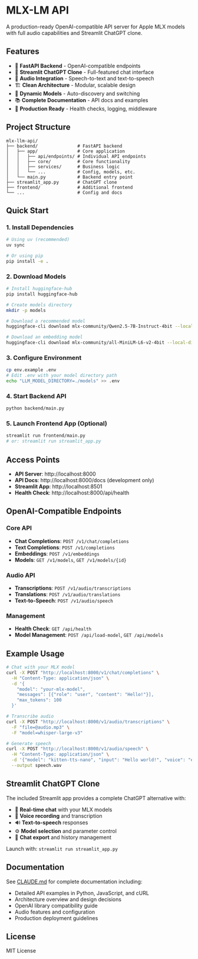 # MLX-LM API

A production-ready OpenAI-compatible API server for Apple MLX models with full audio capabilities and Streamlit ChatGPT clone.

## Features

- 🚀 **FastAPI Backend** - OpenAI-compatible endpoints
- 🤖 **Streamlit ChatGPT Clone** - Full-featured chat interface
- 🎵 **Audio Integration** - Speech-to-text and text-to-speech
- 🏗️ **Clean Architecture** - Modular, scalable design
- 🔧 **Dynamic Models** - Auto-discovery and switching
- 📚 **Complete Documentation** - API docs and examples
- 🏥 **Production Ready** - Health checks, logging, middleware

## Project Structure

```
mlx-llm-api/
├── backend/               # FastAPI backend
│   ├── app/               # Core application
│   │   ├── api/endpoints/ # Individual API endpoints
│   │   ├── core/          # Core functionality
│   │   ├── services/      # Business logic
│   │   └── ...            # Config, models, etc.
│   └── main.py            # Backend entry point
├── streamlit_app.py       # ChatGPT clone
├── frontend/              # Additional frontend
└── ...                    # Config and docs
```

## Quick Start

### 1. Install Dependencies
```bash
# Using uv (recommended)
uv sync

# Or using pip
pip install -e .
```

### 2. Download Models
```bash
# Install huggingface-hub
pip install huggingface-hub

# Create models directory
mkdir -p models

# Download a recommended model
huggingface-cli download mlx-community/Qwen2.5-7B-Instruct-4bit --local-dir models/Qwen2.5-7B-Instruct-4bit

# Download an embedding model
huggingface-cli download mlx-community/all-MiniLM-L6-v2-4bit --local-dir models/all-MiniLM-L6-v2-4bit
```

### 3. Configure Environment
```bash
cp env.example .env
# Edit .env with your model directory path
echo "LLM_MODEL_DIRECTORY=./models" >> .env
```

### 4. Start Backend API
```bash
python backend/main.py
```

### 5. Launch Frontend App (Optional)
```bash
streamlit run frontend/main.py
# or: streamlit run streamlit_app.py
```

## Access Points

- **API Server**: http://localhost:8000
- **API Docs**: http://localhost:8000/docs (development only)
- **Streamlit App**: http://localhost:8501
- **Health Check**: http://localhost:8000/api/health

## OpenAI-Compatible Endpoints

### Core API
- **Chat Completions**: `POST /v1/chat/completions`
- **Text Completions**: `POST /v1/completions`
- **Embeddings**: `POST /v1/embeddings`
- **Models**: `GET /v1/models`, `GET /v1/models/{id}`

### Audio API
- **Transcriptions**: `POST /v1/audio/transcriptions`
- **Translations**: `POST /v1/audio/translations`
- **Text-to-Speech**: `POST /v1/audio/speech`

### Management
- **Health Check**: `GET /api/health`
- **Model Management**: `POST /api/load-model`, `GET /api/models`

## Example Usage

```bash
# Chat with your MLX model
curl -X POST "http://localhost:8000/v1/chat/completions" \
  -H "Content-Type: application/json" \
  -d '{
    "model": "your-mlx-model",
    "messages": [{"role": "user", "content": "Hello!"}],
    "max_tokens": 100
  }'

# Transcribe audio
curl -X POST "http://localhost:8000/v1/audio/transcriptions" \
  -F "file=@audio.mp3" \
  -F "model=whisper-large-v3"

# Generate speech
curl -X POST "http://localhost:8000/v1/audio/speech" \
  -H "Content-Type: application/json" \
  -d '{"model": "kitten-tts-nano", "input": "Hello world!", "voice": "expr-voice-2-f"}' \
  --output speech.wav
```

## Streamlit ChatGPT Clone

The included Streamlit app provides a complete ChatGPT alternative with:

- 💬 **Real-time chat** with your MLX models
- 🎤 **Voice recording** and transcription
- 🔊 **Text-to-speech** responses
- ⚙️ **Model selection** and parameter control
- 💾 **Chat export** and history management

Launch with: `streamlit run streamlit_app.py`

## Documentation

See [CLAUDE.md](CLAUDE.md) for complete documentation including:
- Detailed API examples in Python, JavaScript, and cURL
- Architecture overview and design decisions
- OpenAI library compatibility guide
- Audio features and configuration
- Production deployment guidelines

## License

MIT License
